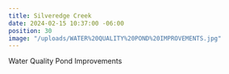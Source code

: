 ```yaml
---
title: Silveredge Creek
date: 2024-02-15 10:37:00 -06:00
position: 30
image: "/uploads/WATER%20QUALITY%20POND%20IMPROVEMENTS.jpg"
---
```


Water Quality Pond Improvements